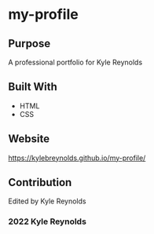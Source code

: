 # my-profile

## Purpose
A professional portfolio for Kyle Reynolds

## Built With
* HTML
* CSS

## Website
https://kylebreynolds.github.io/my-profile/

## Contribution
Edited by Kyle Reynolds

### 2022 Kyle Reynolds

